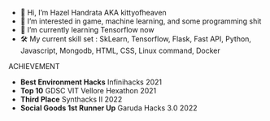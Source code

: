 - 👋 Hi, I’m Hazel Handrata AKA kittyofheaven
- 👀 I’m interested in game, machine learning, and some programming shit
- 🌱 I’m currently learning Tensorflow now
- 🛠 My current skill set : SkLearn, Tensorflow, Flask, Fast API, Python, Javascript, Mongodb, HTML, CSS, Linux command, Docker

ACHIEVEMENT 
- **Best Environment Hacks** Infinihacks 2021
- **Top 10** GDSC VIT Vellore Hexathon 2021
- **Third Place** Synthacks II 2022
- **Social Goods 1st Runner Up** Garuda Hacks 3.0 2022


<!-- - 📫 Instagram - [@sheloveskktty](https://www.instagram.com/sheloveskktty/) -->

<!-- [![Top Langs](https://github-readme-stats.vercel.app/api/top-langs/?username=kittyofheaven&theme=highcontrast)](https://github.com/kittyofheaven/github-readme-stats) -->

<!-- ![Shironeko's GitHub stats](https://github-readme-stats.vercel.app/api?username=kittyofheaven&show_icons=true&theme=highcontrast&count_private=true) -->


<!---
kittyofheaven/kittyofheaven is a ✨ special ✨ repository because its `README.md` (this file) appears on your GitHub profile.
You can click the Preview link to take a look at your changes.
- 📫 How to reach me ...
- 💞️ I’m looking to collaborate on ...
--->
